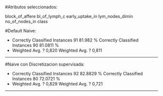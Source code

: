 #Atributos seleccionados: 

block_of_affere
bl_of_lymph_c
early_uptake_in
lym_nodes_dimin
no_of_nodes_in
class


#Default Naive:
* Correctly Classified Instances          91               81.982  %
Correctly Classified Instances          90               81.0811 %
* Weighted Avg. ? 0,820
Weighted Avg. ? 0,811
---- 

#Naive con Discretizacion supervisada:
* Correctly Classified Instances          92               82.8829 %
Correctly Classified Instances          80               72.0721 %
* Weighted Avg. ? 0,829
Weighted Avg. ? 0,721
---- 

